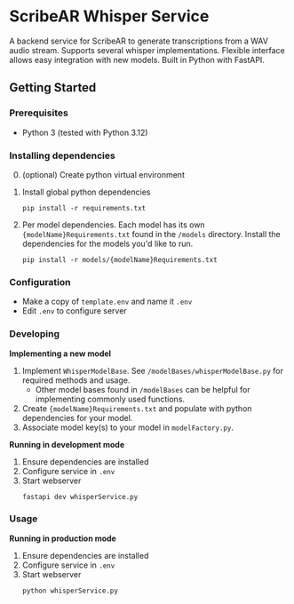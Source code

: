 # ScribeAR Whisper Service

A backend service for ScribeAR to generate transcriptions from a WAV audio stream. Supports several whisper implementations. Flexible interface allows easy integration with new models. Built in Python with FastAPI.

## Getting Started

### Prerequisites

* Python 3 (tested with Python 3.12)

### Installing dependencies

0. (optional) Create python virtual environment
1. Install global python dependencies
      ```
      pip install -r requirements.txt
      ```

2. Per model dependencies. Each model has its own `{modelName}Requirements.txt` found in the `/models` directory. Install the dependencies for the models you'd like to run.
    ```
    pip install -r models/{modelName}Requirements.txt
    ```

### Configuration

* Make a copy of `template.env` and name it `.env`
* Edit `.env` to configure server

### Developing

**Implementing a new model**

1. Implement `WhisperModelBase`. See `/modelBases/whisperModelBase.py` for required methods and usage.
    * Other model bases found in `/modelBases` can be helpful for implementing commonly used functions.
2. Create `{modelName}Requirements.txt` and populate with python dependencies for your model.
3. Associate model key(s) to your model in `modelFactory.py`. 

**Running in development mode**

1. Ensure dependencies are installed
2. Configure service in `.env`
3. Start webserver
    ```
    fastapi dev whisperService.py
    ```

### Usage

**Running in production mode**

1. Ensure dependencies are installed
2. Configure service in `.env`
3. Start webserver
    ```
    python whisperService.py
    ```